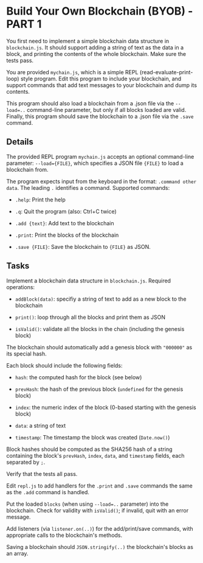 # Build Your Own Blockchain (BYOB) - PART 1

You first need to implement a simple blockchain data structure in `blockchain.js`. It should support adding a string of text as the data in a block, and printing the contents of the whole blockchain. Make sure the tests pass.

You are provided `mychain.js`, which is a simple REPL (read-evaluate-print-loop) style program. Edit this program to include your blockchain, and support commands that add text messages to your blockchain and dump its contents.

This program should also load a blockchain from a .json file via the `--load=..` command-line parameter, but only if all blocks loaded are valid. Finally, this program should save the blockchain to a .json file via the `.save` command.


## Details

The provided REPL program `mychain.js` accepts an optional command-line parameter: `--load={FILE}`, which specifies a JSON file `{FILE}` to load a blockchain from.

The program expects input from the keyboard in the format: `.command other data`. The leading `.` identifies a command. Supported commands:

* `.help`: Print the help

* `.q`: Quit the program (also: Ctrl+C twice)

* `.add {text}`: Add text to the blockchain

* `.print`: Print the blocks of the blockchain

* `.save {FILE}`: Save the blockchain to `{FILE}` as JSON.


## Tasks

Implement a blockchain data structure in `blockchain.js`. Required operations:

* `addBlock(data)`: specifiy a string of text to add as a new block to the blockchain

* `print()`: loop through all the blocks and print them as JSON

* `isValid()`: validate all the blocks in the chain (including the genesis block)

The blockchain should automatically add a genesis block with `"000000"` as its special hash.

Each block should include the following fields:

* `hash`: the computed hash for the block (see below)

* `prevHash`: the hash of the previous block (`undefined` for the genesis block)

* `index`: the numeric index of the block (0-based starting with the genesis block)

* `data`: a string of text

* `timestamp`: The timestamp the block was created (`Date.now()`)

Block hashes should be computed as the SHA256 hash of a string containing the block's `prevHash`, `index`, `data`, and `timestamp` fields, each separated by `;`.

Verify that the tests all pass.

Edit `repl.js` to add handlers for the `.print` and `.save` commands the same as the `.add` command is handled.

Put the loaded `blocks` (when using `--load=..` parameter) into the blockchain. Check for validity with `isValid()`; if invalid, quit with an error message.

Add listeners (via `listener.on(..)`) for the add/print/save commands, with appropriate calls to the blockchain's methods.

Saving a blockchain should `JSON.stringify(..)` the blockchain's blocks as an array.
